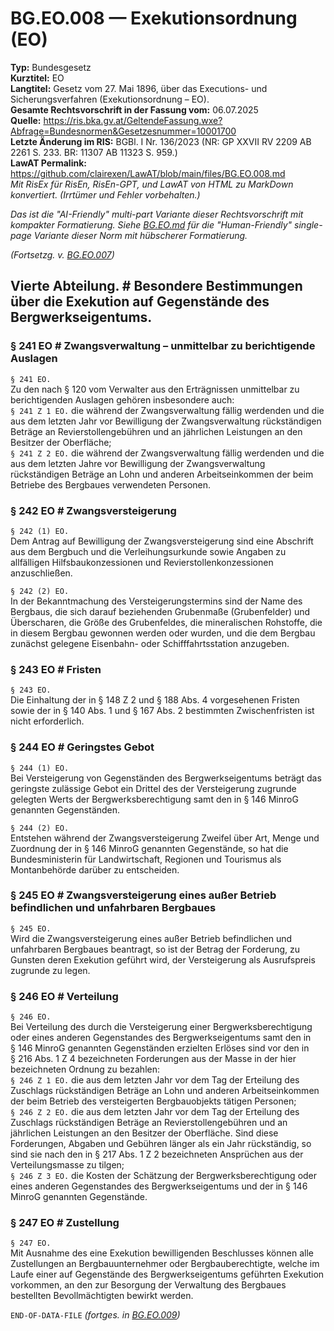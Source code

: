 # BG.EO.008 — Exekutionsordnung (EO)
**Typ:** Bundesgesetz  
**Kurztitel:** EO  
**Langtitel:** Gesetz vom 27. Mai 1896, über das Executions- und Sicherungsverfahren (Exekutionsordnung – EO).  
**Gesamte Rechtsvorschrift in der Fassung vom:** 06.07.2025  
**Quelle:** https://ris.bka.gv.at/GeltendeFassung.wxe?Abfrage=Bundesnormen&Gesetzesnummer=10001700  
**Letzte Änderung im RIS:** BGBl. I Nr. 136/2023 (NR: GP XXVII RV 2209 AB 2261 S. 233. BR: 11307 AB 11323 S. 959.)  
**LawAT Permalink:** https://github.com/clairexen/LawAT/blob/main/files/BG.EO.008.md  
*Mit RisEx für RisEn, RisEn-GPT, und LawAT von HTML zu MarkDown konvertiert. (Irrtümer und Fehler vorbehalten.)*

*Das ist die "AI-Friendly" multi-part Variante dieser Rechtsvorschrift mit kompakter Formatierung. Siehe [BG.EO.md](BG.EO.md) für die "Human-Friendly" single-page Variante dieser Norm mit hübscherer Formatierung.*

*(Fortsetzg. v. [BG.EO.007](BG.EO.007.md))*

## Vierte Abteilung. # Besondere Bestimmungen über die Exekution auf Gegenstände des Bergwerkseigentums.

### § 241 EO # Zwangsverwaltung – unmittelbar zu berichtigende Auslagen

`§ 241 EO.`  
Zu den nach § 120 vom Verwalter aus den Erträgnissen unmittelbar zu berichtigenden Auslagen gehören insbesondere auch:  
`§ 241 Z 1 EO.`
die während der Zwangsverwaltung fällig werdenden und die aus dem letzten Jahr vor Bewilligung der Zwangsverwaltung rückständigen Beträge an Revierstollengebühren und an jährlichen Leistungen an den Besitzer der Oberfläche;  
`§ 241 Z 2 EO.`
die während der Zwangsverwaltung fällig werdenden und die aus dem letzten Jahre vor Bewilligung der Zwangsverwaltung rückständigen Beträge an Lohn und anderen Arbeitseinkommen der beim Betriebe des Bergbaues verwendeten Personen.

### § 242 EO # Zwangsversteigerung

`§ 242 (1) EO.`  
Dem Antrag auf Bewilligung der Zwangsversteigerung sind eine Abschrift aus dem Bergbuch und die Verleihungsurkunde sowie Angaben zu allfälligen Hilfsbaukonzessionen und Revierstollenkonzessionen anzuschließen.

`§ 242 (2) EO.`  
In der Bekanntmachung des Versteigerungstermins sind der Name des Bergbaus, die sich darauf beziehenden Grubenmaße (Grubenfelder) und Überscharen, die Größe des Grubenfeldes, die mineralischen Rohstoffe, die in diesem Bergbau gewonnen werden oder wurden, und die dem Bergbau zunächst gelegene Eisenbahn- oder Schifffahrtsstation anzugeben.

### § 243 EO # Fristen

`§ 243 EO.`  
Die Einhaltung der in § 148 Z 2 und § 188 Abs. 4 vorgesehenen Fristen sowie der in § 140 Abs. 1 und § 167 Abs. 2 bestimmten Zwischenfristen ist nicht erforderlich.

### § 244 EO # Geringstes Gebot

`§ 244 (1) EO.`  
Bei Versteigerung von Gegenständen des Bergwerkseigentums beträgt das geringste zulässige Gebot ein Drittel des der Versteigerung zugrunde gelegten Werts der Bergwerksberechtigung samt den in § 146 MinroG genannten Gegenständen.

`§ 244 (2) EO.`  
Entstehen während der Zwangsversteigerung Zweifel über Art, Menge und Zuordnung der in § 146 MinroG genannten Gegenstände, so hat die Bundesministerin für Landwirtschaft, Regionen und Tourismus als Montanbehörde darüber zu entscheiden.

### § 245 EO # Zwangsversteigerung eines außer Betrieb befindlichen und unfahrbaren Bergbaues

`§ 245 EO.`  
Wird die Zwangsversteigerung eines außer Betrieb befindlichen und unfahrbaren Bergbaues beantragt, so ist der Betrag der Forderung, zu Gunsten deren Exekution geführt wird, der Versteigerung als Ausrufspreis zugrunde zu legen.

### § 246 EO # Verteilung

`§ 246 EO.`  
Bei Verteilung des durch die Versteigerung einer Bergwerksberechtigung oder eines anderen Gegenstandes des Bergwerkseigentums samt den in § 146 MinroG genannten Gegenständen erzielten Erlöses sind vor den in § 216 Abs. 1 Z 4 bezeichneten Forderungen aus der Masse in der hier bezeichneten Ordnung zu bezahlen:  
`§ 246 Z 1 EO.`
die aus dem letzten Jahr vor dem Tag der Erteilung des Zuschlags rückständigen Beträge an Lohn und anderen Arbeitseinkommen der beim Betrieb des versteigerten Bergbauobjekts tätigen Personen;  
`§ 246 Z 2 EO.`
die aus dem letzten Jahr vor dem Tag der Erteilung des Zuschlags rückständigen Beträge an Revierstollengebühren und an jährlichen Leistungen an den Besitzer der Oberfläche. Sind diese Forderungen, Abgaben und Gebühren länger als ein Jahr rückständig, so sind sie nach den in § 217 Abs. 1 Z 2 bezeichneten Ansprüchen aus der Verteilungsmasse zu tilgen;  
`§ 246 Z 3 EO.`
die Kosten der Schätzung der Bergwerksberechtigung oder eines anderen Gegenstandes des Bergwerkseigentums und der in § 146 MinroG genannten Gegenstände.

### § 247 EO # Zustellung

`§ 247 EO.`  
Mit Ausnahme des eine Exekution bewilligenden Beschlusses können alle Zustellungen an Bergbauunternehmer oder Bergbauberechtigte, welche im Laufe einer auf Gegenstände des Bergwerkseigentums geführten Exekution vorkommen, an den zur Besorgung der Verwaltung des Bergbaues bestellten Bevollmächtigten bewirkt werden.

`END-OF-DATA-FILE` *(fortges. in [BG.EO.009](BG.EO.009.md))*
